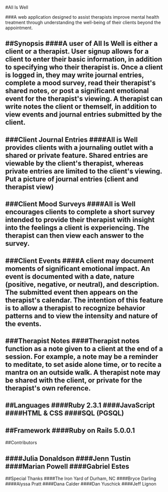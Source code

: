 #All Is Well

###A web application designed to assist therapists improve mental health treatment through understanding the well-being of their clients beyond the appointment.

##Synopsis
####A user of All Is Well is either a client or a therapist. User signup allows for a client to enter their basic information, in addition to specifying who their therapist is. Once a client is logged in, they may write journal entries, complete a mood survey, read their therapist's shared notes, or post a significant emotional event for the therapist's viewing. A therapist can write notes the client or themself, in addition to view events and journal entries submitted by the client.
----
###Client Journal Entries
####All is Well provides clients with a journaling outlet with a shared or private feature. Shared entries are viewable by the client's therapist, whereas private entries are limited to the client's viewing.
Put a picture of journal entries (client and therapist view)
----
###Client Mood Surveys
####All is Well encourages clients to complete a short survey intended to provide their therapist with insight into the feelings a client is experiencing. The therapist can then view each answer to the survey.
----
###Client Events
####A client may document moments of significant emotional impact. An event is documented with a date, nature (positive, negative, or neutral), and description. The submitted event then appears on the therapist's calendar. The intention of this feature is to allow a therapist to recognize behavior patterns and to view the intensity and nature of the events.
----
###Therapist Notes
####Therapist notes function as a note given to a client at the end of a session. For example, a note may be a reminder to meditate, to set aside alone time, or to recite a mantra on an outside walk. A therapist note may be shared with the client, or private for the therapist's own reference.
----
##Languages
####Ruby 2.3.1
####JavaScript
####HTML & CSS
####SQL (PGSQL)
----
##Framework
####Ruby on Rails 5.0.0.1
----
##Contributors

####Julia Donaldson
####Jenn Tustin
####Marian Powell
####Gabriel Estes
----
##Special Thanks
####The Iron Yard of Durham, NC
####Bryce Darling
####Alyssa Pratt
####Dana Calder
####Dan Yuschick
####Jeff Lignon

